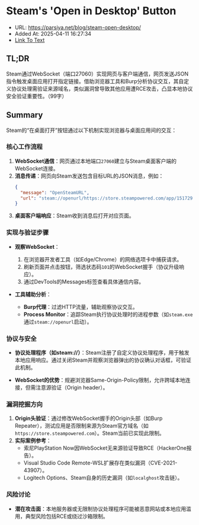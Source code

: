 # Steam's 'Open in Desktop' Button
- URL: https://parsiya.net/blog/steam-open-desktop/
- Added At: 2025-04-11 16:27:34
- [Link To Text](2025-04-11-steam's-'open-in-desktop'-button_raw.md)

## TL;DR


Steam通过WebSocket（端口27060）实现网页与客户端通信，网页发送JSON指令触发桌面应用打开指定链接。借助浏览器工具和Burp分析协议交互，其自定义协议处理需验证来源域名，类似漏洞曾导致其他应用遭RCE攻击，凸显本地协议安全验证重要性。（99字）

## Summary


Steam的“在桌面打开”按钮通过以下机制实现浏览器与桌面应用间的交互：

### 核心工作流程
1. **WebSocket通信**：网页通过本地端口`27060`建立与Steam桌面客户端的WebSocket连接。
2. **消息传递**：网页向Steam发送包含目标URL的JSON消息，例如：
   ```json
   {
     "message": "OpenSteamURL",
     "url": "steam://openurl/https://store.steampowered.com/app/1517290/Battlefield_2042/"
   }
3. **桌面客户端响应**：Steam收到消息后打开对应页面。

### 实现与验证步骤
- **观察WebSocket**：
  1. 在浏览器开发者工具（如Edge/Chrome）的网络选项卡中捕获请求。
  2. 刷新页面并点击按钮，筛选状态码`101`的WebSocket握手（协议升级响应）。
  3. 通过DevTools的Messages标签查看具体通信内容。

- **工具辅助分析**：
  - **Burp代理**：过滤HTTP流量，辅助观察协议交互。
  - **Process Monitor**：追踪Steam执行协议处理时的进程参数（如`steam.exe`通过`steam://openurl`启动）。

### 协议与安全
- **协议处理程序（如steam://）**：Steam注册了自定义协议处理程序，用于触发本地应用响应。通过关闭Steam并观察浏览器弹出的协议确认对话框，可验证此机制。

- **WebSocket的优势**：规避浏览器Same-Origin-Policy限制，允许跨域本地连接，但需注意源验证（Origin header）。

### 漏洞挖掘方向
1. **Origin头验证**：通过修改WebSocket握手的Origin头部（如Burp Repeater），测试应用是否限制来源为Steam官方域名（如`https://store.steampowered.com`）。Steam当前已实现此限制。
2. **实际案例参考**：
   - 索尼PlayStation Now因WebSocket无来源验证导致RCE（HackerOne报告）。
   - Visual Studio Code Remote-WSL扩展存在类似漏洞（CVE-2021-43907）。
   - Logitech Options、Steam自身的历史漏洞（如`localghost`攻击链）。

### 风险讨论
- **潜在攻击面**：本地服务器或无限制协议处理程序可能被恶意网站或本地应用滥用，典型风险包括RCE或绕过沙箱限制。
